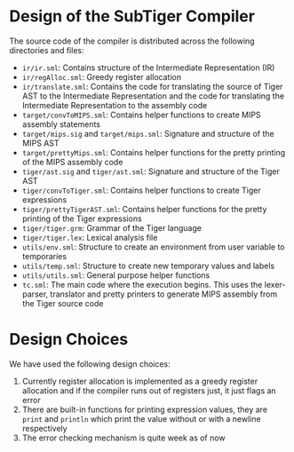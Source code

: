 # Design of the SubTiger Compiler

The source code of the compiler is distributed across the following directories and files:

-   `ir/ir.sml`: Contains structure of the Intermediate Representation (IR)
-   `ir/regAlloc.sml`: Greedy register allocation
-   `ir/translate.sml`: Contains the code for translating the source of Tiger AST to the Intermediate Representation and the code for translating the Intermediate Representation to the assembly code
-   `target/convToMIPS.sml`: Contains helper functions to create MIPS assembly statements
-   `target/mips.sig` and `target/mips.sml`: Signature and structure of the MIPS AST
-   `target/prettyMips.sml`: Contains helper functions for the pretty printing of the MIPS assembly code
-   `tiger/ast.sig` and `tiger/ast.sml`: Signature and structure of the Tiger AST
-   `tiger/convToTiger.sml`: Contains helper functions to create Tiger expressions
-   `tiger/prettyTigerAST.sml`: Contains helper functions for the pretty printing of the Tiger expressions
-   `tiger/tiger.grm`: Grammar of the Tiger language
-   `tiger/tiger.lex`: Lexical analysis file
-   `utils/env.sml`: Structure to create an environment from user variable to temporaries
-   `utils/temp.sml`: Structure to create new temporary values and labels
-   `utils/utils.sml`: General purpose helper functions
-   `tc.sml`: The main code where the execution begins. This uses the lexer-parser, translator and pretty printers to generate MIPS assembly from the Tiger source code

# Design Choices

We have used the following design choices:

1. Currently register allocation is implemented as a greedy register allocation and if the compiler runs out of registers just, it just flags an error
2. There are built-in functions for printing expression values, they are `print` and `println` which print the value without or with a newline respectively
3. The error checking mechanism is quite week as of now
